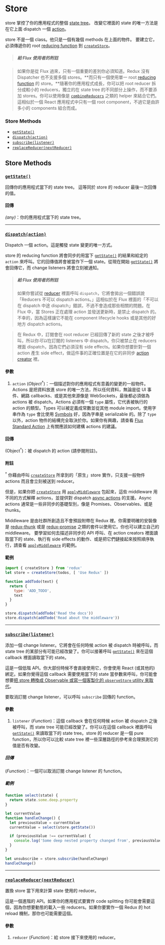 # Store

store 掌控了你的應用程式的整個 [state tree](../Glossary.md#state)。
改變它裡面的 state 的唯一方法是在它上面 dispatch 一個 [action](../Glossary.md#action)。

store 不是一個 class。他只是一個有幾個 methods 在上面的物件。
要建立它，必須傳遞你的 root [reducing function](../Glossary.md#reducer) 到 [`createStore`](createStore.md)。

>##### 給 Flux 使用者的附註

>如果你是從 Flux 過來，只有一個重要的差別你必須知道。Redux 沒有 Dispatcher 也不支援多個 stores。**而只有一個使用單一 root [reducing function](../Glossary.md#reducer) 的 store。**隨著你的應用程式成長，你可以把 root reducer 拆分成較小的 reducers，獨立的在 state tree 的不同部分上操作，而不要添加 stores。你可以使用像是 [`combineReducers`](combineReducers.md) 之類的 helper 來結合它們。這相似於一個 React 應用程式中只有一個 root component，不過它是由許多小的 components 組合而成。

### Store Methods

- [`getState()`](#getState)
- [`dispatch(action)`](#dispatch)
- [`subscribe(listener)`](#subscribe)
- [`replaceReducer(nextReducer)`](#replaceReducer)

## Store Methods

### <a id='getState'></a>[`getState()`](#getState)

回傳你的應用程式當下的 state tree。
這等同於 store 的 reducer 最後一次回傳的值。

#### 回傳

*(any)*：你的應用程式當下的 state tree。

<hr>

### <a id='dispatch'></a>[`dispatch(action)`](#dispatch)

Dispatch 一個 action。這是觸發 state 變更的唯一方式。

store 的 reducing function 將會同步的用當下 [`getState()`](#getState) 的結果和給定的 `action` 來呼叫。它的回傳值將會被當作下一個 state。從現在開始 [`getState()`](#getState) 將會回傳它，而 change listeners 將會立刻被通知。

>##### 給 Flux 使用者的附註
>如果你嘗試從 [reducer](../Glossary.md#reducer) 裡面呼叫 `dispatch`，它將會拋出一個錯誤說「Reducers 不可以 dispatch actions。」這相似於在 Flux 裡面的「不可以在 dispatch 中途 dispatch」錯誤，不過不會造成那些相關的問題。在 Flux 中，當 Stores 正在處理 action 並發送更新時，是禁止 dispatch 的。不幸的，因為這樣讓它不能在 component lifecycle hooks 或是其他的好地方 dispatch actions。

>在 Redux 中，訂閱會在 root reducer 已經回傳了新的 state 之後才被呼叫，所以你*可以*在訂閱的 listeners 中 dispatch。你只被禁止在 reducers 裡面 dispatch，因為它們必須沒有 side effects。如果你想要針對一個 action 產生 side effect，做這件事的正確位置是在它的非同步 [action creator](../Glossary.md#action-creator) 裡。

#### 參數

1. `action` (*Object*<sup>†</sup>)：一個描述對你的應用程式有意義的變更的一般物件。Actions 是把資料放進 store 的唯一方法，所以任何資料，無論是從 UI 事件、網路 callbacks、或是其他來源像是 WebSockets，最後都必須做為 actions 被 dispatch。Actions 必須有一個 `type` 屬性，它代表被執行的 action 的類型。Types 可以被定義成常數並從其他 module import。使用字串作為 `type` 會比使用 [Symbols](https://developer.mozilla.org/en/docs/Web/JavaScript/Reference/Global_Objects/Symbol) 好，因為字串是 serializable 的。除了 `type` 以外，action 物件的結構完全取決於你。如果你有興趣，請查看 [Flux Standard Action](https://github.com/acdlite/flux-standard-action) 上有關應該如何建構 actions 的建議。

#### 回傳

(Object<sup>†</sup>)：被 dispatch 的 action (請參閱附註)。

#### 附註

<sup>†</sup> 你藉由呼叫 [`createStore`](createStore.md) 所拿到的「原生」store 實作，只支援一般物件 actions 而且會立刻被送到 reducer。

但是，如果你把 [`createStore`](createStore.md) 用 [`applyMiddleware`](applyMiddleware.md) 包起來，這些 middleware 用不同的方式解釋 actions，並提供對 dispatch [async actions](../Glossary.md#async-action) 的支援。Async actions 通常是一些非同步的基礎型別，像是 Promises、Observables、或是 thunks。

Middleware 是由社群所創造且不會預設附帶在 Redux 裡。你需要明確的安裝像是 [redux-thunk](https://github.com/gaearon/redux-thunk) 或是 [redux-promise](https://github.com/acdlite/redux-promise) 之類的套件以使用它。你也可以建立自己的 middleware。
要學習如何去描述非同步的 API 呼叫、在 action creators 裡面讀取當下的 state、執行有 side effects 的動作、或是把它們鏈接起來按照順序執行，請查看 [`applyMiddleware`](applyMiddleware.md) 的範例。

#### 範例

```js
import { createStore } from 'redux'
let store = createStore(todos, [ 'Use Redux' ])

function addTodo(text) {
  return {
    type: 'ADD_TODO',
    text
  }
}

store.dispatch(addTodo('Read the docs'))
store.dispatch(addTodo('Read about the middleware'))
```

<hr>

### <a id='subscribe'></a>[`subscribe(listener)`](#subscribe)

添加一個 change listener。它將會在任何時候 action 被 dispatch 時被呼叫，而 state tree 的某部分有可能已經改變了。你可以接著呼叫 [`getState()`](#getState) 來在這個 callback 裡面讀取當下的 state。

這是一個低階 API。你大部份時候不會直接使用它，你會使用 React (或其他的) 綁定。如果你覺得這個 callback 需要使用當下的 state 當參數來呼叫，你可能會想要[把 store 轉換成 Observable 或寫一個客製化的 `observeStore` utility 來取代](https://github.com/rackt/redux/issues/303#issuecomment-125184409)。

要取消訂閱 change listener，可以呼叫 `subscribe` 回傳的 function。

#### 參數

1. `listener` (*Function*)：這個 callback 會在任何時候 action 被 dispatch 之後被呼叫，而 state tree 可能已經改變了。你可以在這個 callback 裡面呼叫 [`getState()`](#getState) 來讀取當下的 state tree。store 的 reducer 是一個 pure function，所以你可以比較 state tree 裡一些深層路徑的參考來合理預測它的值是否有改變。

##### 回傳

(*Function*)：一個可以取消訂閱 change listener 的 function。

##### 範例

```js
function select(state) {
  return state.some.deep.property
}

let currentValue
function handleChange() {
  let previousValue = currentValue
  currentValue = select(store.getState())

  if (previousValue !== currentValue) {
    console.log('Some deep nested property changed from', previousValue, 'to', currentValue)
  }
}

let unsubscribe = store.subscribe(handleChange)
handleChange()
```

<hr>

### <a id='replaceReducer'></a>[`replaceReducer(nextReducer)`](#replaceReducer)

置換 store 當下用來計算 state 使用的 reducer。

這是一個進階的 API。如果你的應用程式要實作 code splitting 你可能會需要這個，因為你想要動態的載入一些 reducers。如果你要實作一個 Redux 的 hot reload 機制，那你也可能需要這個。

#### 參數

1. `reducer` (*Function*)：給 store 接下來使用的 reducer。
